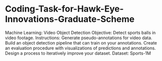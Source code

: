 # Coding-Task-for-Hawk-Eye-Innovations-Graduate-Scheme

Machine Learning: Video Object Detection
Objective: Detect sports balls in video footage.
Instructions:
Generate pseudo-annotations for video data.
Build an object detection pipeline that can train on your annotations.
Create an evaluation procedure with visualizations of predictions and annotations.
Design a process to iteratively improve your dataset.
Dataset: Sports-1M
